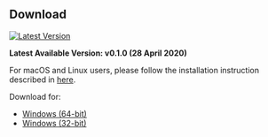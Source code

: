 ## Download

[![Latest Version](https://img.shields.io/github/release/danang-id/Pandora.svg)](https://danang-id.github.io/Pandora/download)

**Latest Available Version: v0.1.0 (28 April 2020)**

For macOS and Linux users, please follow the installation instruction described in [here](https://danang-id.github.io/Pandora/scripts).

Download for:

 * [Windows (64-bit)](https://github.com/danang-id/Pandora/releases/download/v0.1.0/Pandora-Setup-windows_amd64-v0.1.0.exe)
 * [Windows (32-bit)](https://github.com/danang-id/Pandora/releases/download/v0.1.0/Pandora-Setup-windows_i386-v0.1.0.exe)